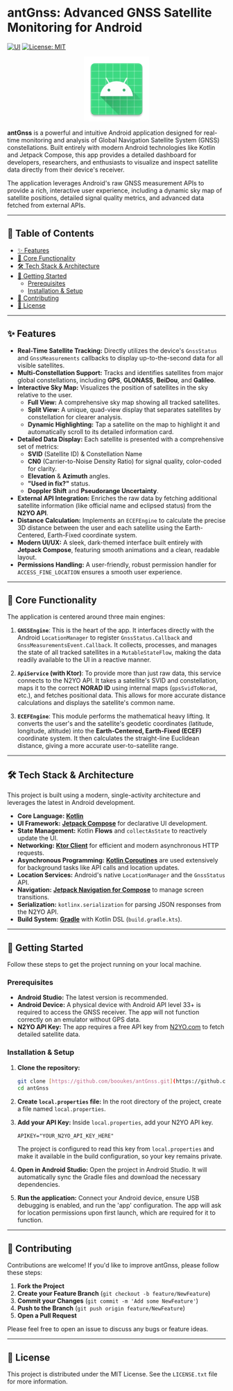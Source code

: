 # antGnss: Advanced GNSS Satellite Monitoring for Android

[![UI](https://img.shields.io/badge/UI-Jetpack%20Compose-green.svg?style=flat-square)](https://developer.android.com/jetpack/compose)
[![License: MIT](https://img.shields.io/badge/License-MIT-yellow.svg?style=flat-square)](https://opensource.org/licenses/MIT)

<p align="center">
  <img src="app/src/main/res/mipmap-xxxhdpi/ic_launcher.webp" alt="antGnss App Logo" width="150"/>
</p>

**antGnss** is a powerful and intuitive Android application designed for real-time monitoring and analysis of Global Navigation Satellite System (GNSS) constellations. Built entirely with modern Android technologies like Kotlin and Jetpack Compose, this app provides a detailed dashboard for developers, researchers, and enthusiasts to visualize and inspect satellite data directly from their device's receiver.

The application leverages Android's raw GNSS measurement APIs to provide a rich, interactive user experience, including a dynamic sky map of satellite positions, detailed signal quality metrics, and advanced data fetched from external APIs.

---

## 📖 Table of Contents

-   [✨ Features](#-features)
-   [📡 Core Functionality](#-core-functionality)
-   [🛠️ Tech Stack & Architecture](#-tech-stack--architecture)
-   [🚀 Getting Started](#-getting-started)
    -   [Prerequisites](#prerequisites)
    -   [Installation & Setup](#installation--setup)
-   [🤝 Contributing](#-contributing)
-   [📜 License](#-license)

---

## ✨ Features

* **Real-Time Satellite Tracking:** Directly utilizes the device's `GnssStatus` and `GnssMeasurements` callbacks to display up-to-the-second data for all visible satellites.
* **Multi-Constellation Support:** Tracks and identifies satellites from major global constellations, including **GPS**, **GLONASS**, **BeiDou**, and **Galileo**.
* **Interactive Sky Map:** Visualizes the position of satellites in the sky relative to the user.
    * **Full View:** A comprehensive sky map showing all tracked satellites.
    * **Split View:** A unique, quad-view display that separates satellites by constellation for clearer analysis.
    * **Dynamic Highlighting:** Tap a satellite on the map to highlight it and automatically scroll to its detailed information card.
* **Detailed Data Display:** Each satellite is presented with a comprehensive set of metrics:
    * **SVID** (Satellite ID) & Constellation Name
    * **CN0** (Carrier-to-Noise Density Ratio) for signal quality, color-coded for clarity.
    * **Elevation** & **Azimuth** angles.
    * **"Used in fix?"** status.
    * **Doppler Shift** and **Pseudorange Uncertainty**.
* **External API Integration:** Enriches the raw data by fetching additional satellite information (like official name and eclipsed status) from the **N2YO API**.
* **Distance Calculation:** Implements an `ECEFEngine` to calculate the precise 3D distance between the user and each satellite using the Earth-Centered, Earth-Fixed coordinate system.
* **Modern UI/UX:** A sleek, dark-themed interface built entirely with **Jetpack Compose**, featuring smooth animations and a clean, readable layout.
* **Permissions Handling:** A user-friendly, robust permission handler for `ACCESS_FINE_LOCATION` ensures a smooth user experience.

---

## 📡 Core Functionality

The application is centered around three main engines:

1.  **`GNSSEngine`**: This is the heart of the app. It interfaces directly with the Android `LocationManager` to register `GnssStatus.Callback` and `GnssMeasurementsEvent.Callback`. It collects, processes, and manages the state of all tracked satellites in a `MutableStateFlow`, making the data readily available to the UI in a reactive manner.

2.  **`ApiService` (with Ktor)**: To provide more than just raw data, this service connects to the N2YO API. It takes a satellite's SVID and constellation, maps it to the correct **NORAD ID** using internal maps (`gpsSvidToNorad`, etc.), and fetches positional data. This allows for more accurate distance calculations and displays the satellite's common name.

3.  **`ECEFEngine`**: This module performs the mathematical heavy lifting. It converts the user's and the satellite's geodetic coordinates (latitude, longitude, altitude) into the **Earth-Centered, Earth-Fixed (ECEF)** coordinate system. It then calculates the straight-line Euclidean distance, giving a more accurate user-to-satellite range.

---

## 🛠️ Tech Stack & Architecture

This project is built using a modern, single-activity architecture and leverages the latest in Android development.

* **Core Language:** [**Kotlin**](https://kotlinlang.org/)
* **UI Framework:** [**Jetpack Compose**](https://developer.android.com/jetpack/compose) for declarative UI development.
* **State Management:** Kotlin **Flows** and `collectAsState` to reactively update the UI.
* **Networking:** [**Ktor Client**](https://ktor.io/docs/client-overview.html) for efficient and modern asynchronous HTTP requests.
* **Asynchronous Programming:** [**Kotlin Coroutines**](https://kotlinlang.org/docs/coroutines-overview.html) are used extensively for background tasks like API calls and location updates.
* **Location Services:** Android's native `LocationManager` and the `GnssStatus` API.
* **Navigation:** [**Jetpack Navigation for Compose**](https://developer.android.com/jetpack/compose/navigation) to manage screen transitions.
* **Serialization:** `kotlinx.serialization` for parsing JSON responses from the N2YO API.
* **Build System:** [**Gradle**](https://gradle.org/) with Kotlin DSL (`build.gradle.kts`).

---

## 🚀 Getting Started

Follow these steps to get the project running on your local machine.

### Prerequisites

* **Android Studio:** The latest version is recommended.
* **Android Device:** A physical device with Android API level 33+ is required to access the GNSS receiver. The app will not function correctly on an emulator without GPS data.
* **N2YO API Key:** The app requires a free API key from [N2YO.com](https://www.n2yo.com/api/) to fetch detailed satellite data.

### Installation & Setup

1.  **Clone the repository:**
    ```bash
    git clone [https://github.com/booukes/antGnss.git](https://github.com/booukes/antGnss.git)
    cd antGnss
    ```

2.  **Create `local.properties` file:**
    In the root directory of the project, create a file named `local.properties`.

3.  **Add your API Key:**
    Inside `local.properties`, add your N2YO API key.
    ```properties
    APIKEY="YOUR_N2YO_API_KEY_HERE"
    ```
    The project is configured to read this key from `local.properties` and make it available in the build configuration, so your key remains private.

4.  **Open in Android Studio:**
    Open the project in Android Studio. It will automatically sync the Gradle files and download the necessary dependencies.

5.  **Run the application:**
    Connect your Android device, ensure USB debugging is enabled, and run the 'app' configuration. The app will ask for location permissions upon first launch, which are required for it to function.

---

## 🤝 Contributing

Contributions are welcome! If you'd like to improve antGnss, please follow these steps:

1.  **Fork the Project**
2.  **Create your Feature Branch** (`git checkout -b feature/NewFeature`)
3.  **Commit your Changes** (`git commit -m 'Add some NewFeature'`)
4.  **Push to the Branch** (`git push origin feature/NewFeature`)
5.  **Open a Pull Request**

Please feel free to open an issue to discuss any bugs or feature ideas.

---

## 📜 License

This project is distributed under the MIT License. See the `LICENSE.txt` file for more information.
